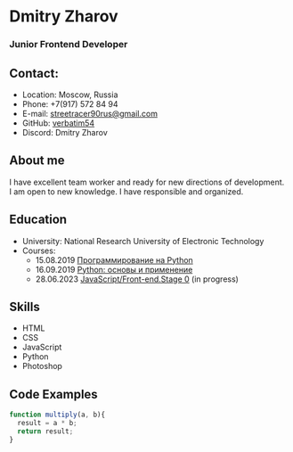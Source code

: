# Dmitry Zharov 
### Junior Frontend Developer
## Contact:
- Location: Moscow, Russia
- Phone: +7(917) 572 84 94
- E-mail: <streetracer90rus@gmail.com>
- GitHub: [verbatim54](https://github.com/Verbatim54?tab=repositories)
- Discord: Dmitry Zharov
## About me
I have excellent team worker and ready for new directions of development.<br> I am open to new knowledge. I have responsible and organized.
## Education
- University: National Research University of Electronic Technology
- Courses:
  - 15.08.2019 [Программирование на Python](https://stepik.org/course/67/promo)
  - 16.09.2019 [Python: основы и применение](https://stepik.org/course/512/promo)
  - 28.06.2023 [JavaScript/Front-end.Stage 0](https://rs.school/js-stage0/) (in progress)
## Skills
- HTML
- CSS
- JavaScript
- Python
- Photoshop
## Code Examples
```javascript
function multiply(a, b){
  result = a * b;
  return result;
}
```


